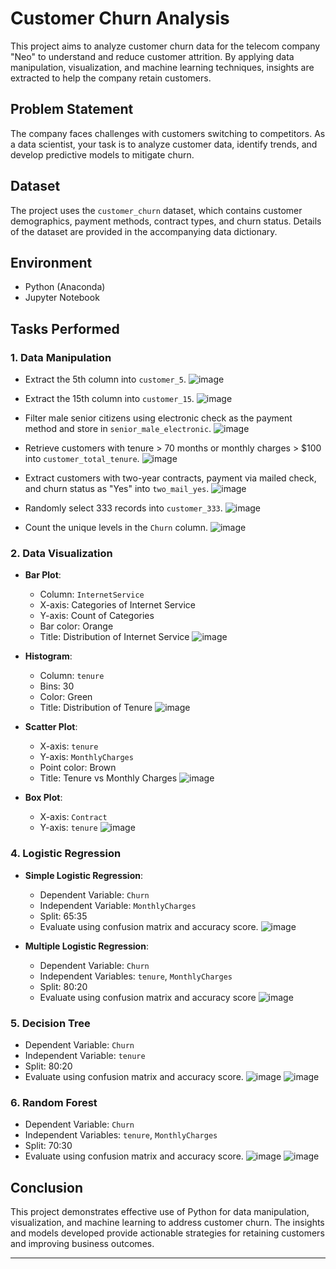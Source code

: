 # Customer Churn Analysis

This project aims to analyze customer churn data for the telecom company "Neo" to understand and reduce customer attrition. By applying data manipulation, visualization, and machine learning techniques, insights are extracted to help the company retain customers.

## Problem Statement

The company faces challenges with customers switching to competitors. As a data scientist, your task is to analyze customer data, identify trends, and develop predictive models to mitigate churn.

## Dataset

The project uses the `customer_churn` dataset, which contains customer demographics, payment methods, contract types, and churn status. Details of the dataset are provided in the accompanying data dictionary.

## Environment

- Python (Anaconda)
- Jupyter Notebook

## Tasks Performed

### 1. Data Manipulation
- Extract the 5th column into `customer_5`.
 ![image](https://github.com/user-attachments/assets/a967afa6-f69b-475e-8834-ebab5cb909c2)

- Extract the 15th column into `customer_15`.
 ![image](https://github.com/user-attachments/assets/6d13cd55-ed92-4cd0-b9ce-4fbf19779a16)

- Filter male senior citizens using electronic check as the payment method and store in `senior_male_electronic`.
  ![image](https://github.com/user-attachments/assets/69bd9293-a3ec-46a5-8d76-0c15651ab666)

- Retrieve customers with tenure > 70 months or monthly charges > $100 into `customer_total_tenure`.
  ![image](https://github.com/user-attachments/assets/de240724-ab7d-4ebf-990f-2e0dca695c8e)

- Extract customers with two-year contracts, payment via mailed check, and churn status as "Yes" into `two_mail_yes`.
  ![image](https://github.com/user-attachments/assets/9a4ce9b6-daf9-42fc-83c0-e334d607bf93)

- Randomly select 333 records into `customer_333`.
  ![image](https://github.com/user-attachments/assets/61ece6bd-6e30-4d03-89db-45062a5e6c78)

- Count the unique levels in the `Churn` column.
  ![image](https://github.com/user-attachments/assets/eb3d9b72-f8b1-46c0-9563-74d6686c95f3)


### 2. Data Visualization
- **Bar Plot**:
  - Column: `InternetService`
  - X-axis: Categories of Internet Service
  - Y-axis: Count of Categories
  - Bar color: Orange
  - Title: Distribution of Internet Service
    ![image](https://github.com/user-attachments/assets/4a600147-d2c7-4472-9be0-50bf6ff5c039)

- **Histogram**:
  - Column: `tenure`
  - Bins: 30
  - Color: Green
  - Title: Distribution of Tenure
    ![image](https://github.com/user-attachments/assets/c39bb94b-2da8-427d-bdd5-66635ecd19ce)

- **Scatter Plot**:
  - X-axis: `tenure`
  - Y-axis: `MonthlyCharges`
  - Point color: Brown
  - Title: Tenure vs Monthly Charges
    ![image](https://github.com/user-attachments/assets/fba1922d-1a60-41c0-b3d0-a6880df4790c)

- **Box Plot**:
  - X-axis: `Contract`
  - Y-axis: `tenure`
    ![image](https://github.com/user-attachments/assets/2fcf9808-2ba1-4ee8-86dc-5f9274a505d2)


### 4. Logistic Regression
- **Simple Logistic Regression**:
  - Dependent Variable: `Churn`
  - Independent Variable: `MonthlyCharges`
  - Split: 65:35
  - Evaluate using confusion matrix and accuracy score.
    ![image](https://github.com/user-attachments/assets/5ff76b37-be7a-4086-9737-85cb996b7aca)

- **Multiple Logistic Regression**:
  - Dependent Variable: `Churn`
  - Independent Variables: `tenure`, `MonthlyCharges`
  - Split: 80:20
  - Evaluate using confusion matrix and accuracy score
    ![image](https://github.com/user-attachments/assets/163f7297-cb74-4658-999c-2157106298b4)


### 5. Decision Tree
- Dependent Variable: `Churn`
- Independent Variable: `tenure`
- Split: 80:20
- Evaluate using confusion matrix and accuracy score.
  ![image](https://github.com/user-attachments/assets/3655b640-743d-48b0-a114-58112b97a3da)
  ![image](https://github.com/user-attachments/assets/a143cca3-f80a-4240-bd3a-2ada19d4426b)


### 6. Random Forest
- Dependent Variable: `Churn`
- Independent Variables: `tenure`, `MonthlyCharges`
- Split: 70:30
- Evaluate using confusion matrix and accuracy score.
  ![image](https://github.com/user-attachments/assets/d27c885e-cc3d-43f6-9863-97448828b4ad)
  ![image](https://github.com/user-attachments/assets/45231d78-6765-4bba-855f-7335aa0e5373)


## Conclusion

This project demonstrates effective use of Python for data manipulation, visualization, and machine learning to address customer churn. The insights and models developed provide actionable strategies for retaining customers and improving business outcomes.

---
